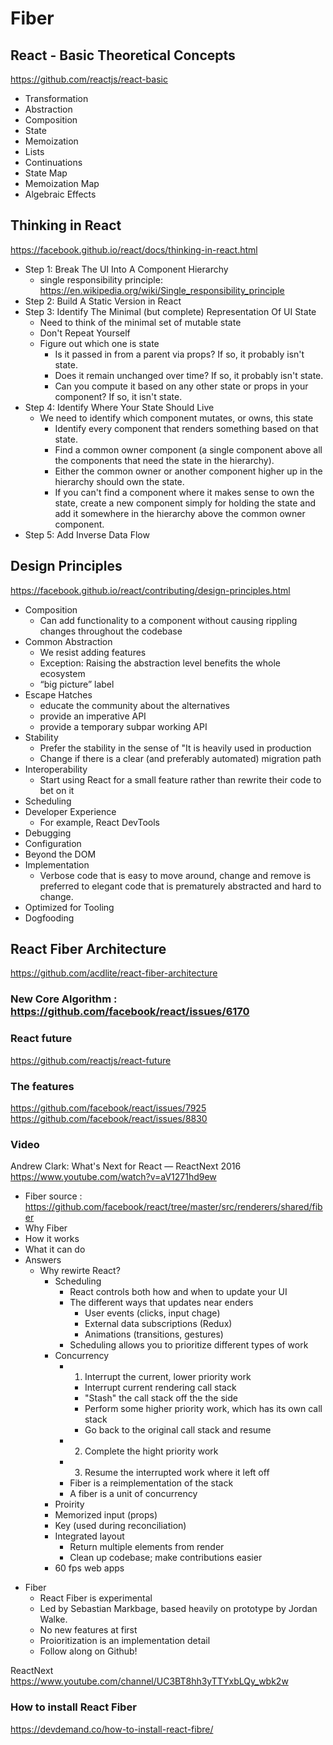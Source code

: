 # Fiber 

## React - Basic Theoretical Concepts

https://github.com/reactjs/react-basic  

* Transformation  
* Abstraction  
* Composition  
* State  
* Memoization  
* Lists  
* Continuations  
* State Map  
* Memoization Map  
* Algebraic Effects  

## Thinking in React

https://facebook.github.io/react/docs/thinking-in-react.html  

  * Step 1: Break The UI Into A Component Hierarchy  
    * single responsibility principle: https://en.wikipedia.org/wiki/Single_responsibility_principle
  * Step 2: Build A Static Version in React  
  * Step 3: Identify The Minimal (but complete) Representation Of UI State  
    * Need to think of the minimal set of mutable state  
    * Don't Repeat Yourself  
    * Figure out which one is state  
      * Is it passed in from a parent via props? If so, it probably isn't state.  
      * Does it remain unchanged over time? If so, it probably isn't state.  
      * Can you compute it based on any other state or props in your component? If so, it isn't state.  
  * Step 4: Identify Where Your State Should Live  
    * We need to identify which component mutates, or owns, this state   
      * Identify every component that renders something based on that state.  
      * Find a common owner component (a single component above all the components that need the state in the hierarchy).  
      * Either the common owner or another component higher up in the hierarchy should own the state.  
      * If you can't find a component where it makes sense to own the state, create a new component simply for holding the state and add it somewhere in the hierarchy above the common owner component.  
  * Step 5: Add Inverse Data Flow  
  
## Design Principles

https://facebook.github.io/react/contributing/design-principles.html  

* Composition  
  * Can add functionality to a component without causing rippling changes throughout the codebase  
* Common Abstraction  
  * We resist adding features  
  * Exception: Raising the abstraction level benefits the whole ecosystem  
  * “big picture” label  
* Escape Hatches  
  * educate the community about the alternatives  
  * provide an imperative API  
  * provide a temporary subpar working API  
* Stability  
  * Prefer the stability in the sense of "It is heavily used in production
  * Change if there is a clear (and preferably automated) migration path
* Interoperability
  * Start using React for a small feature rather than rewrite their code to bet on it
* Scheduling  
* Developer Experience  
  * For example, React DevTools
* Debugging  
* Configuration  
* Beyond the DOM  
* Implementation  
  * Verbose code that is easy to move around, change and remove is preferred to elegant code that is prematurely abstracted and hard to change.
* Optimized for Tooling  
* Dogfooding  
  
## React Fiber Architecture

https://github.com/acdlite/react-fiber-architecture  

### New Core Algorithm : https://github.com/facebook/react/issues/6170  

### React future
https://github.com/reactjs/react-future  

### The features  

https://github.com/facebook/react/issues/7925  
https://github.com/facebook/react/issues/8830  

### Video  

Andrew Clark: What's Next for React — ReactNext 2016  
https://www.youtube.com/watch?v=aV1271hd9ew  
- Fiber source : https://github.com/facebook/react/tree/master/src/renderers/shared/fiber
- Why Fiber  
- How it works  
- What it can do  
- Answers
  * Why rewirte React?  
    * Scheduling  
      * React controls both how and when to update your UI  
      * The different ways that updates near enders  
        * User events (clicks, input chage)  
        * External data subscriptions (Redux)  
        * Animations (transitions, gestures)  
      * Scheduling allows you to prioritize different types of work  
    * Concurrency  
      * 1. Interrupt the current, lower priority work  
        * Interrupt current rendering call stack
        * "Stash" the call stack off the the side
        * Perform some higher priority work, which has its own call stack
        * Go back to the original call stack and resume
      * 2. Complete the hight priority work  
      * 3. Resume the interrupted work where it left off  
      * Fiber is a reimplementation of the stack  
      * A fiber is a unit of concurrency  
    * Proirity
    * Memorized input (props)
    * Key (used during reconciliation)
    * Integrated layout
      * Return multiple elements from render
      * Clean up codebase; make contributions easier
    * 60 fps web apps
* Fiber
  * React Fiber is experimental
  * Led by Sebastian Markbage, based heavily on prototype by Jordan Walke.
  * No new features at first
  * Proioritization is an implementation detail
  * Follow along on Github!

ReactNext
https://www.youtube.com/channel/UC3BT8hh3yTTYxbLQy_wbk2w

### How to install React Fiber  

https://devdemand.co/how-to-install-react-fibre/  

